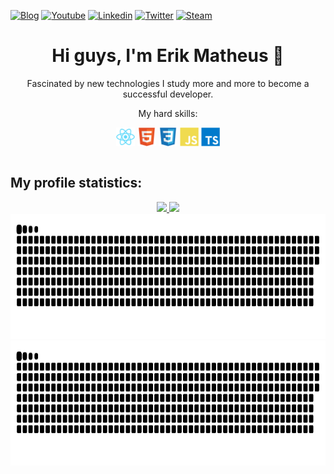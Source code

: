 [![Blog](https://img.shields.io/badge/Instagram-400090?style=for-the-badge&logo=instagram&logoColor=white)](https://instagram.com/erik_pervious)
[![Youtube](https://img.shields.io/badge/YouTube-FF0000?style=for-the-badge&logo=youtube&logoColor=white)](https://youtube.com/erikpervious)
[![Linkedin](https://img.shields.io/badge/LinkedIn-0077B5?style=for-the-badge&logo=linkedin&logoColor=white)](https://linkedin.com/in/erikmatheus/)
[![Twitter](https://img.shields.io/badge/Twitter-1DA1F2?style=for-the-badge&logo=twitter&logoColor=white)](https://twitter.com/ErikPervious)
[![Steam](https://img.shields.io/badge/Steam-000000?style=for-the-badge&logo=steam&logoColor=white)](https://steamcommunity.com/id/ErikPervious)

<h1 align="center">Hi guys, I'm Erik Matheus 👋 </h1>
<p align="center">Fascinated by new technologies I study more and more to become a successful developer.</p>
<p align="center">My hard skills:</p>
<div align="center">
  <img align="center" alt="React/React Native" height="30" src="https://raw.githubusercontent.com/devicons/devicon/master/icons/react/react-original.svg">
  <img align="center" alt="HTML5" height="30" src="https://raw.githubusercontent.com/devicons/devicon/master/icons/html5/html5-original.svg">
  <img align="center" alt="CSS3" height="30" src="https://raw.githubusercontent.com/devicons/devicon/master/icons/css3/css3-original.svg">
  <img align="center" alt="JS" height="30" src="https://raw.githubusercontent.com/devicons/devicon/master/icons/javascript/javascript-plain.svg">
  <img align="center" alt="TypeScript" height="30" src="https://github.com/devicons/devicon/blob/master/icons/typescript/typescript-plain.svg">
</div>
<br>

<h2 align="left">My profile statistics:</h2>
<div align="center">
 <a href="https://github.com/erikpervious"</a>
 <img height="180em" src="https://github-readme-stats-sigma-five.vercel.app/api?username=erikpervious&show_icons=true&theme=tokyonight&include_all_commits=true&count_private=true&hide_border=true&card_width=280"/>
 <img height="180em" src="https://github-readme-stats-sigma-five.vercel.app/api/top-langs/?username=erikpervious&layout=compact&langs_count=16&theme=tokyonight&hide_border=true&card_width=280"/><br>
</div>

<div align="center">
  <img alt="snake" height="200" src="./dist/snake.svg">
  <img alt="snake" height="200" src="./dist/snk.svg">
</div>

